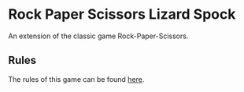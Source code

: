 # Rock Paper Scissors Lizard Spock
An extension of the classic game Rock-Paper-Scissors.

## Rules
The rules of this game can be found [here](http://www.samkass.com/theories/RPSSL.html).